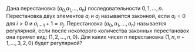 Дана перестановка $({{a}_{0,}}{{a}_{1,}}\ldots ,{{a}_{n}})$ последовательности $0,1,\ldots ,n$. Перестановка двух элементов ${{a}_{i}}$ и ${{a}_{j}}$ называется законной, если ${{a}_{i}}=0$ для $i > 0$ и ${{a}_{i-1}}+1={{a}_{j}}$. Перестановка $({{a}_{0}},{{a}_{1}},\ldots ,{{a}_{n}})$ называется регулярной, если после некоторого количества законных перестановок она примет вид: $(1,2,\ldots ,n,0)$.  Для каких чисел $n$ перестановка $(1,n,n-1,\ldots ,3,2,0)$ будет регулярной?